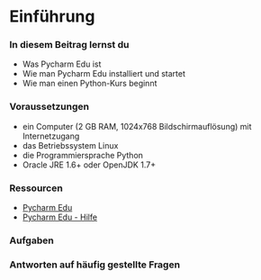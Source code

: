 # Einführung

### In diesem Beitrag lernst du

* Was Pycharm Edu ist
* Wie man Pycharm Edu installiert und startet
* Wie man einen Python-Kurs beginnt

### Voraussetzungen

* ein Computer (2 GB RAM, 1024x768 Bildschirmauflösung) mit Internetzugang
* das Betriebssystem Linux
* die Programmiersprache Python
* Oracle JRE 1.6+ oder OpenJDK 1.7+

### Ressourcen

* [Pycharm Edu](https://www.jetbrains.com/pycharm-edu/)
* [Pycharm Edu - Hilfe](https://www.jetbrains.com/help/pycharm-edu/meet-pycharm-edu.html.html)

### Aufgaben

### Antworten auf häufig gestellte Fragen
